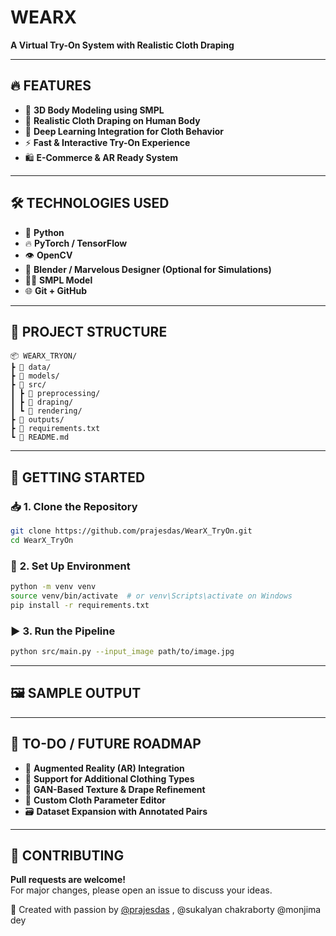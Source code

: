 
#  **WEARX** 
**A Virtual Try-On System with Realistic Cloth Draping**

---

## 🔥 **FEATURES**

- 🎯 **3D Body Modeling using SMPL**
- 👕 **Realistic Cloth Draping on Human Body**
- 🧠 **Deep Learning Integration for Cloth Behavior**
- ⚡ **Fast & Interactive Try-On Experience**
- 🛍️ **E-Commerce & AR Ready System**

---

## 🛠️ **TECHNOLOGIES USED**

- 🐍 **Python**
- 🔥 **PyTorch / TensorFlow**
- 👁️ **OpenCV**
- 🎨 **Blender / Marvelous Designer (Optional for Simulations)**
- 🧍‍♂️ **SMPL Model**
- 🌐 **Git + GitHub**

---

## 📁 **PROJECT STRUCTURE**

```
📦 WEARX_TRYON/
┣ 📂 data/               
┣ 📂 models/              
┣ 📂 src/                 
┃ ┣ 📂 preprocessing/     
┃ ┣ 📂 draping/           
┃ ┗ 📂 rendering/         
┣ 📂 outputs/             
┣ 📜 requirements.txt     
┗ 📄 README.md            
```

---

## 🚀 **GETTING STARTED**

### 📥 **1. Clone the Repository**
```bash
git clone https://github.com/prajesdas/WearX_TryOn.git
cd WearX_TryOn
```

### 🧱 **2. Set Up Environment**
```bash
python -m venv venv
source venv/bin/activate  # or venv\Scripts\activate on Windows
pip install -r requirements.txt
```

### ▶️ **3. Run the Pipeline**
```bash
python src/main.py --input_image path/to/image.jpg
```

---

## 🖼️ **SAMPLE OUTPUT**



---

## 📌 **TO-DO / FUTURE ROADMAP**

- 🚀 **Augmented Reality (AR) Integration**
- 👖 **Support for Additional Clothing Types**
- 🧠 **GAN-Based Texture & Drape Refinement**
- 🧵 **Custom Cloth Parameter Editor**
- 🗃️ **Dataset Expansion with Annotated Pairs**

---

## 🤝 **CONTRIBUTING**

**Pull requests are welcome!**  
For major changes, please open an issue to discuss your ideas.


🔗 Created with passion by [@prajesdas](https://github.com/prajesdas) , @sukalyan chakraborty @monjima dey 

